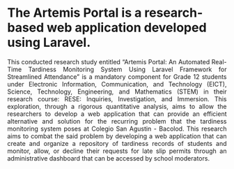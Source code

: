 <h1>The Artemis Portal is a research-based web application developed using Laravel. </h1>
  
  <div align="justify" style="font-size: 14px;">
This conducted research study entitled “Artemis Portal: An Automated Real-Time
Tardiness Monitoring System Using Laravel Framework for Streamlined Attendance” is a
mandatory component for Grade 12 students under Electronic Information, Communication, and
Technology (EICT), Science, Technology, Engineering, and Mathematics (STEM) in their
research course: RESE: Inquiries, Investigation, and Immersion. This exploration, through a
rigorous quantitative analysis, aims to allow the researchers to develop a web application that
can provide an efficient alternative and solution for the recurring problem that the tardiness
monitoring system poses at Colegio San Agustin - Bacolod.
This research aims to combat the said problem by developing a web application that can
create and organize a repository of tardiness records of students and monitor, allow, or decline
their requests for late slip permits through an administrative dashboard that can be accessed by
school moderators.
</div>



